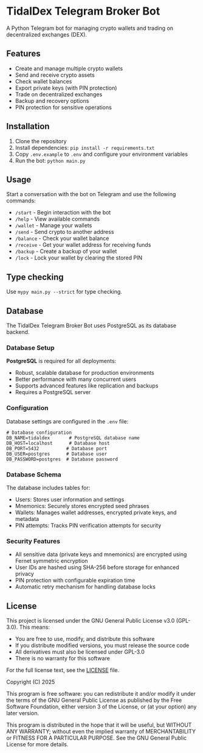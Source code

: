 # TidalDex Telegram Broker Bot

A Python Telegram bot for managing crypto wallets and trading on decentralized exchanges (DEX).

## Features

- Create and manage multiple crypto wallets
- Send and receive crypto assets
- Check wallet balances
- Export private keys (with PIN protection)
- Trade on decentralized exchanges
- Backup and recovery options
- PIN protection for sensitive operations

## Installation

1. Clone the repository
2. Install dependencies: `pip install -r requirements.txt`
3. Copy `.env.example` to `.env` and configure your environment variables
4. Run the bot: `python main.py`

## Usage

Start a conversation with the bot on Telegram and use the following commands:

- `/start` - Begin interaction with the bot
- `/help` - View available commands
- `/wallet` - Manage your wallets
- `/send` - Send crypto to another address
- `/balance` - Check your wallet balance
- `/receive` - Get your wallet address for receiving funds
- `/backup` - Create a backup of your wallet
- `/lock` - Lock your wallet by clearing the stored PIN

## Type checking

Use `mypy main.py --strict` for type checking.

## Database

The TidalDex Telegram Broker Bot uses PostgreSQL as its database backend.

### Database Setup

**PostgreSQL** is required for all deployments:

- Robust, scalable database for production environments
- Better performance with many concurrent users
- Supports advanced features like replication and backups
- Requires a PostgreSQL server

### Configuration

Database settings are configured in the `.env` file:

```
# Database configuration
DB_NAME=tidaldex       # PostgreSQL database name
DB_HOST=localhost      # Database host
DB_PORT=5432          # Database port
DB_USER=postgres      # Database user
DB_PASSWORD=postgres  # Database password
```

### Database Schema

The database includes tables for:

- Users: Stores user information and settings
- Mnemonics: Securely stores encrypted seed phrases
- Wallets: Manages wallet addresses, encrypted private keys, and metadata
- PIN attempts: Tracks PIN verification attempts for security

### Security Features

- All sensitive data (private keys and mnemonics) are encrypted using Fernet symmetric encryption
- User IDs are hashed using SHA-256 before storage for enhanced privacy
- PIN protection with configurable expiration time
- Automatic retry mechanism for handling database locks

## License

This project is licensed under the GNU General Public License v3.0 (GPL-3.0). This means:

- You are free to use, modify, and distribute this software
- If you distribute modified versions, you must release the source code
- All derivatives must also be licensed under GPL-3.0
- There is no warranty for this software

For the full license text, see the [LICENSE](LICENSE) file.

Copyright (C) 2025

This program is free software: you can redistribute it and/or modify
it under the terms of the GNU General Public License as published by
the Free Software Foundation, either version 3 of the License, or
(at your option) any later version.

This program is distributed in the hope that it will be useful,
but WITHOUT ANY WARRANTY; without even the implied warranty of
MERCHANTABILITY or FITNESS FOR A PARTICULAR PURPOSE. See the
GNU General Public License for more details.

